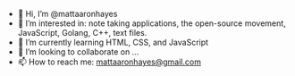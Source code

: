 - 👋 Hi, I’m @mattaaronhayes
- 👀 I’m interested in: note taking applications, the open-source movement, JavaScript, Golang, C++, text files.  
- 🌱 I’m currently learning HTML, CSS, and JavaScript
- 💞️ I’m looking to collaborate on ...
- 📫 How to reach me: mattaaronhayes@gmail.com 

<!---
mattaaronhayes/mattaaronhayes is a ✨ special ✨ repository because its `README.md` (this file) appears on your GitHub profile.
You can click the Preview link to take a look at your changes.
--->
